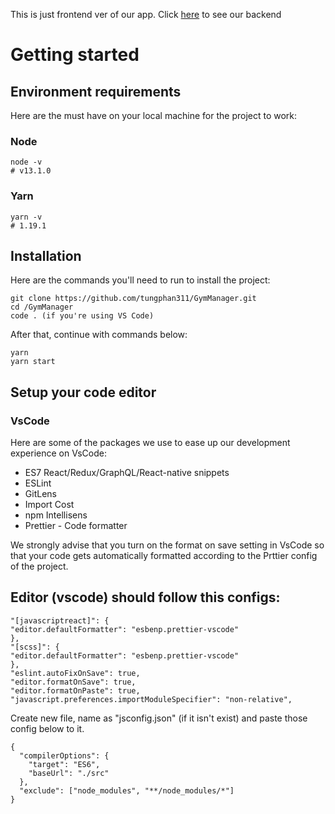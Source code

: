 This is just frontend ver of our app. Click [here](https://github.com/tungphan311/gym-backend) to see our backend

# Getting started

## Environment requirements

Here are the must have on your local machine for the project to work:

### Node

```shell
node -v
# v13.1.0
```

### Yarn

```shell
yarn -v
# 1.19.1
```

## Installation

Here are the commands you'll need to run to install the project:

```shell
git clone https://github.com/tungphan311/GymManager.git
cd /GymManager
code . (if you're using VS Code)
```

After that, continue with commands below:

```shell
yarn
yarn start
```

## Setup your code editor

### VsCode

Here are some of the packages we use to ease up our development experience on VsCode:

- ES7 React/Redux/GraphQL/React-native snippets
- ESLint
- GitLens
- Import Cost
- npm Intellisens
- Prettier - Code formatter

We strongly advise that you turn on the format on save setting in VsCode so that your code gets automatically formatted according to the Prttier config of the project.

## Editor (vscode) should follow this configs:

```shell
"[javascriptreact]": {
"editor.defaultFormatter": "esbenp.prettier-vscode"
},
"[scss]": {
"editor.defaultFormatter": "esbenp.prettier-vscode"
},
"eslint.autoFixOnSave": true,
"editor.formatOnSave": true,
"editor.formatOnPaste": true,
"javascript.preferences.importModuleSpecifier": "non-relative",
```

Create new file, name as "jsconfig.json" (if it isn't exist) and paste those config below to it.

```shell
{
  "compilerOptions": {
    "target": "ES6",
    "baseUrl": "./src"
  },
  "exclude": ["node_modules", "**/node_modules/*"]
}
```
